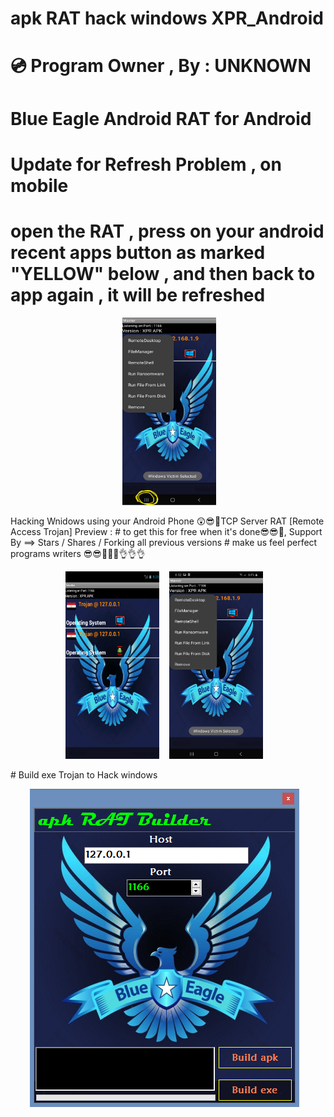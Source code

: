 # apk RAT hack windows XPR_Android
# 💿 Program Owner , By : UNKNOWN
# Blue Eagle Android RAT for Android
# Update for Refresh Problem , on mobile 
# open the RAT , press on your android recent apps button as marked "YELLOW" below , and then back to app again , it will be refreshed
 <p align="center"> &nbsp &nbsp <img src="https://raw.githubusercontent.com/UnkownFROM0NSA/XPR_Android/main/x0x.png" width="150" height="300" >&nbsp &nbsp </p>
Hacking Wnidows  using your Android Phone
😲😎💪TCP Server RAT [Remote Access Trojan] Preview : 
# to get this for free when it's done😎😎💪, Support By ==> Stars / Shares / Forking all previous versions 
# make us feel perfect programs writers 😎😎💪💪💪👌👌👌
 <p align="center">
<img src="https://raw.githubusercontent.com/UnkownFROM0NSA/XPR_Android/main/New%20Preview.png" width="150" height="300" >&nbsp &nbsp <img src="https://raw.githubusercontent.com/UnkownFROM0NSA/XPR_Android/main/p1.jpg" width="150" height="300" >&nbsp &nbsp
<br>
</p>
# Build exe Trojan to Hack windows
<br>
 <p align="center">
<img src="https://raw.githubusercontent.com/UnkownFROM0NSA/XPR_Android/main/exe%20builder%20preview.png" >&nbsp &nbsp 
<br>
</p>

